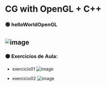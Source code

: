 # CG  with OpenGL + C++

### 🟢 helloWorldOpenGL 
![image](https://user-images.githubusercontent.com/73839667/174441613-51cd3d35-d807-4eaa-be42-d30b8a216acd.png)
---
### 🟠 Exercicíos de Aula:

* exercicío01
![image](https://user-images.githubusercontent.com/73839667/174441823-63710665-a9a1-458c-b2d7-6c6f95391e7e.png)

* exercicio02 
![image](https://user-images.githubusercontent.com/73839667/174443933-93655eab-7d38-4820-9e29-934c7e27cc98.png)


            
